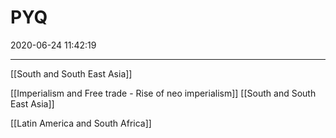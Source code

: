 # PYQ
2020-06-24 11:42:19
            
---

[[South and South East Asia]]



[[Imperialism and Free trade - Rise of neo imperialism]]
[[South and South East Asia]]

[[Latin America and South Africa]]












